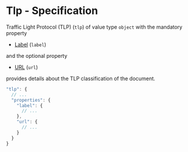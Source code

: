 # Tlp - Specification

Traffic Light Protocol (TLP) (`tlp`) of value type `object` with the mandatory
property

* [Label](tlp/label-spec.en.md) (`label`)

and the optional property

* [URL](tlp/url-spec.en.md) (`url`)

provides details about the TLP classification of the document.

```javascript
"tlp": {
  // ...
  "properties": {
    "label": {
      // ...
    },
    "url": {
      // ...
    }
  }
}
```
